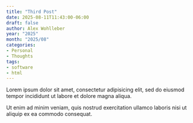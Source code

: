 ```yaml
---
title: "Third Post"
date: 2025-08-11T11:43:00-06:00
draft: false
author: Alex Wohlleber
year: "2025"
month: "2025/08"
categories:
- Personal
- Thoughts
tags:
- software
- html
---
```


Lorem ipsum dolor sit amet, consectetur adipisicing elit, sed do eiusmod
tempor incididunt ut labore et dolore magna aliqua.

<!--more-->

Ut enim ad minim veniam, quis nostrud exercitation ullamco laboris nisi ut
aliquip ex ea commodo consequat.